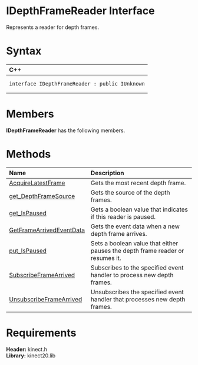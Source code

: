 IDepthFrameReader Interface  
===========================  

Represents a reader for depth frames. <span id="syntaxSection"></span>

Syntax  
======  

<table>
<colgroup>
<col width="100%" />
</colgroup>
<thead>
<tr class="header">
<th align="left">C++</th>
</tr>
</thead>
<tbody>
<tr class="odd">
<td align="left"><pre><code>interface IDepthFrameReader : public IUnknown</code></pre></td>
</tr>
</tbody>
</table>

<span id="classMembersSection"></span>

Members  
=======  

**IDepthFrameReader** has the following members.  

<span id="publicmethodsSection"></span>

Methods  
=======  

<table>
<colgroup>
<col width="30%" />
<col width="60%" />
</colgroup>
<thead>
<tr class="header">
<th align="left">Name</th>
<th align="left">Description</th>
</tr>
</thead>
<tbody>
<tr class="odd">
<td align="left"><a href="IDepthFrameReader/Methods/AcquireLatestFrame_Method.md">AcquireLatestFrame</a></td>
<td align="left">Gets the most recent depth frame.</td>
</tr>
<tr class="even">
<td align="left"><a href="IDepthFrameReader/Methods/get_DepthFrameSource.md">get_DepthFrameSource</a></td>
<td align="left">Gets the source of the depth frames.</td>
</tr>
<tr class="odd">
<td align="left"><a href="IDepthFrameReader/Methods/get_IsPaused_Method.md">get_IsPaused</a></td>
<td align="left">Gets a boolean value that indicates if this reader is paused.</td>
</tr>
<tr class="even">
<td align="left"><a href="IDepthFrameReader/Methods/GetFrameArrivedEventData.md">GetFrameArrivedEventData</a></td>
<td align="left">Gets the event data when a new depth frame arrives.</td>
</tr>
<tr class="odd">
<td align="left"><a href="IDepthFrameReader/Methods/put_IsPaused_Method.md">put_IsPaused</a></td>
<td align="left">Sets a boolean value that either pauses the depth frame reader or resumes it.</td>
</tr>
<tr class="even">
<td align="left"><a href="IDepthFrameReader/Methods/SubscribeFrameArrived.md">SubscribeFrameArrived</a></td>
<td align="left">Subscribes to the specified event handler to process new depth frames.</td>
</tr>
<tr class="odd">
<td align="left"><a href="IDepthFrameReader/Methods/UnsubscribeFrameArrived.md">UnsubscribeFrameArrived</a></td>
<td align="left">Unsubscribes the specified event handler that processes new depth frames.</td>
</tr>
</tbody>
</table>

<span id="requirements"></span>

Requirements  
============  

**Header:** kinect.h  
**Library:** kinect20.lib  



<!--Please do not edit the data in the comment block below.-->
<!--
TOCTitle : IDepthFrameReader Interface
RLTitle : IDepthFrameReader Interface
KeywordK : IDepthFrameReader interface, about
HelpPriority : 2
TopicType : apiref
KeywordF : IDepthFrameReader
KeywordF : Microsoft.Kinect.kinect.IDepthFrameReader
KeywordA : T:Microsoft.Kinect.kinect.IDepthFrameReader
AssetID : T:Microsoft.Kinect.kinect.IDepthFrameReader
Locale : en-us
CommunityContent : 1
APIType : Managed
APILocation : 
APIName : Microsoft.Kinect.kinect.IDepthFrameReader
TargetOS : Windows
TopicType : kbSyntax
DevLang : C++
DocSet : K4Wv2
ProjType : K4Wv2Proj
Technology : Kinect for Windows
Product : Kinect for Windows SDK v2
productversion : 20
-->
